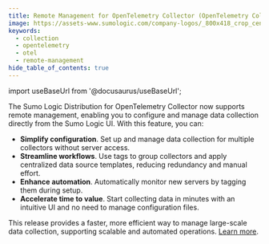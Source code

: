 ```yaml
---
title: Remote Management for OpenTelemetry Collector (OpenTelemetry Collector)
image: https://assets-www.sumologic.com/company-logos/_800x418_crop_center-center_82_none/SumoLogic_Preview_600x600.jpg?mtime=1617040082
keywords:
  - collection
  - opentelemetry
  - otel
  - remote-management
hide_table_of_contents: true    
---
```


import useBaseUrl from '@docusaurus/useBaseUrl';

The Sumo Logic Distribution for OpenTelemetry Collector now supports remote management, enabling you to configure and manage data collection directly from the Sumo Logic UI. With this feature, you can:  

* **Simplify configuration**. Set up and manage data collection for multiple collectors without server access.  
* **Streamline workflows**. Use tags to group collectors and apply centralized data source templates, reducing redundancy and manual effort.  
* **Enhance automation**. Automatically monitor new servers by tagging them during setup.  
* **Accelerate time to value**. Start collecting data in minutes with an intuitive UI and no need to manage configuration files.  

This release provides a faster, more efficient way to manage large-scale data collection, supporting scalable and automated operations. [Learn more](/docs/send-data/opentelemetry-collector/remote-management).  
